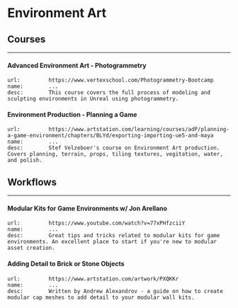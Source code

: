 # Environment Art

## Courses
___

#### Advanced Environment Art - Photogrammetry

```embed
url:         https://www.vertexschool.com/Photogrammetry-Bootcamp
name:        ...
desc:        This course covers the full process of modeling and sculpting environments in Unreal using photogrammetry.
```

#### Environment Production - Planning a Game

```embed
url:         https://www.artstation.com/learning/courses/adP/planning-a-game-environment/chapters/BLYd/exporting-importing-ue5-and-maya
name:        ...
desc:        Stef Velzeboer's course on Environment Art production. Covers planning, terrain, props, tiling textures, vegitation, water, and polish.
```

## Workflows
___

#### Modular Kits for Game Environments w/ Jon Arellano

```embed
url:         https://www.youtube.com/watch?v=77xPHfzciiY
name:        ...
desc:        Great tips and tricks related to modular kits for game environments. An excellent place to start if you're new to modular asset creation.
```

#### Adding Detail to Brick or Stone Objects

```embed
url:         https://www.artstation.com/artwork/PXQKKr
name:        ...
desc:        Written by Andrew Alexandrov - a guide on how to create modular cap meshes to add detail to your modular wall kits.
```
